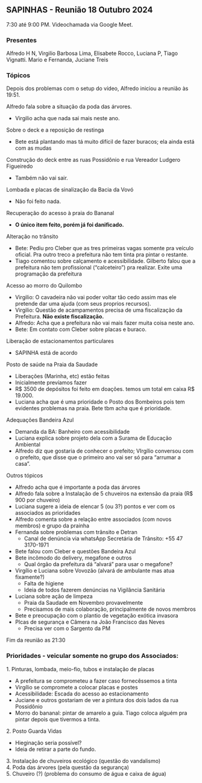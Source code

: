 ## **SAPINHAS \- Reunião 18 Outubro 2024**

7:30 até 9:00 PM. Videochamada via Google Meet.

### **Presentes**

Alfredo H N, Virgilio Barbosa Lima, Elisabete Rocco, Luciana P, Tiago Vignatti. Mario e Fernanda, Juciane Treis

### **Tópicos**

Depois dos problemas com o setup do vídeo, Alfredo iniciou a reunião às 19:51.

Alfredo fala sobre a situação da poda das árvores.

* Virgilio acha que nada sai mais neste ano.

Sobre o deck e a reposição de restinga

* Bete está plantando mas tá muito difícil de fazer buracos; ela ainda está com as mudas

Construção do deck entre as ruas Possidônio e rua Vereador Ludgero Figueiredo

* Também não vai sair.

Lombada e placas de sinalização da Bacia da Vovó

* Não foi feito nada.

Recuperação do acesso à praia do Bananal

* **O único item feito, porém já foi danificado.**

Alteração no trânsito

* Bete: Pediu pro Cleber que as tres primeiras vagas somente pra veículo oficial. Pra outro treco a prefeitura não tem tinta pra pintar o restante.  
* Tiago comentou sobre calçamento e acessibilidade. Gilberto falou que a prefeitura não tem profissional (“calceteiro”) pra realizar. Exite uma programação da prefeitura 

Acesso ao morro do Quilombo

* Virgilio: O cavadeira não vai poder voltar tão cedo assim mas ele pretende dar uma ajuda (com seus proprios recursos).  
* Virgilio: Questão de acampamentos precisa de uma fiscalização da Prefeitura. **Não existe fiscalização.**  
* Alfredo: Acha que a prefeitura não vai mais fazer muita coisa neste ano.  
* Bete: Em contato com Cleber sobre placas e buraco.

Liberação de estacionamentos particulares

* SAPINHA está de acordo

Posto de saúde na Praia da Saudade

* Liberações (Marinha, etc) estão feitas  
* Inicialmente prevíamos fazer  
* R$ 3500 de depósitos foi feito em doações. temos um total em caixa R$ 19.000.  
* Luciana acha que é uma prioridade o Posto dos Bombeiros pois tem evidentes problemas na praia. Bete tbm acha que é prioridade.

Adequações Bandeira Azul

* Demanda da BA: Banheiro com acessibilidade  
* Luciana explica sobre projeto dela com a Surama de Educação Ambiental  
* Alfredo diz que gostaria de conhecer o prefeito; VIrgílio conversou com o prefeito, que disse que o primeiro ano vai ser só para “arrumar a casa”.

Outros tópicos

* Alfredo acha que é importante a poda das árvores  
* Alfredo fala sobre a Instalação de 5 chuveiros na extensão da praia (R$ 900 por chuveiro)  
* Luciana sugere a ideia de elencar 5 (ou 3?) pontos e ver com os associados as prioridades  
* Alfredo comenta sobre a relação entre associados (com novos membros) e grupo da prainha  
* Fernanda sobre problemas com trânsito e Detran  
  * Canal de denúncia via whatsApp Secretária de Trânsito: \+55 47 3170-1971  
* Bete falou com Cleber e questões Bandeira Azul  
* Bete incômodo do delivery, megafone e outros  
  * Qual órgão da prefeitura dá “alvará” para usar o megafone?  
* Virgílio e Luciana sobre Vovozão (alvará de ambulante mas atua fixamente?)  
  * Falta de higiene  
  * Ideia de todos fazerem denúncias na Vigilância Sanitária  
* Luciana sobre ação de limpeza  
  * Praia da Saudade em Novembro provavelmente  
  * Precisamos de mais colaboração, principalmente de novos membros  
* Bete e preocupação com o plantio de vegetação exótica invasora  
* Plcas de segurança e Câmera na João Francisco das Neves  
  * Precisa ver com o Sargento da PM

Fim da reunião as 21:30

### **Prioridades \- veicular somente no grupo dos Associados:**

1\. Pinturas, lombada, meio-fio, tubos e instalação de placas

* A prefeitura se comprometeu a fazer caso fornecêssemos a tinta  
* Virgílio se compromete a colocar placas e postes  
* Acessibilidade: Escada do acesso ao estacionamento  
* Juciane e outros gostariam de ver a pintura dos dois lados da rua Possidônio  
* Morro do bananal: pintar de amarelo a guia. Tiago coloca alguém pra pintar depois que tivermos a tinta.

2\. Posto Guarda Vidas

* Hieginação seria possível?  
* Ideia de retirar a parte do fundo.

3\. Instalação de chuveiros ecológico (questão do vandalismo)  
4\. Poda das árvores (pela questão da segurança)  
5\. Chuveiro (?) (problema do consumo de água e caixa de água)

